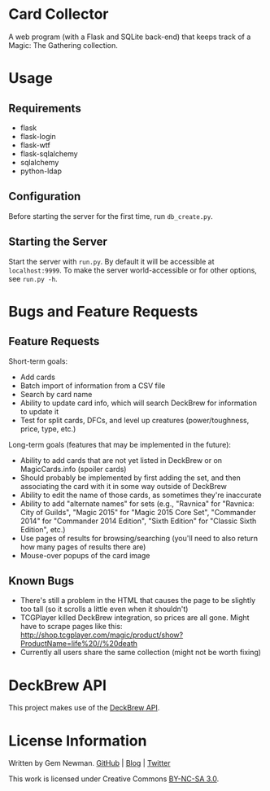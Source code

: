 Card Collector
==============

A web program (with a Flask and SQLite back-end) that keeps track of a Magic: The Gathering collection.

Usage
=====

Requirements
------------

* flask
* flask-login
* flask-wtf
* flask-sqlalchemy
* sqlalchemy
* python-ldap

Configuration
-------------

Before starting the server for the first time, run `db_create.py`.

Starting the Server
-------------------

Start the server with `run.py`. By default it will be accessible at `localhost:9999`. To make the server world-accessible or for other options, see `run.py -h`.

Bugs and Feature Requests
=========================

Feature Requests
----------------

Short-term goals:

* Add cards
* Batch import of information from a CSV file
* Search by card name
* Ability to update card info, which will search DeckBrew for information to update it
* Test for split cards, DFCs, and level up creatures (power/toughness, price, type, etc.)

Long-term goals (features that may be implemented in the future):

* Ability to add cards that are not yet listed in DeckBrew or on MagicCards.info (spoiler cards)
 * Should probably be implemented by first adding the set, and then associating the card with it in some way outside of DeckBrew
 * Ability to edit the name of those cards, as sometimes they're inaccurate
* Ability to add "alternate names" for sets (e.g., "Ravnica" for "Ravnica: City of Guilds", "Magic 2015" for "Magic 2015 Core Set", "Commander 2014" for "Commander 2014 Edition", "Sixth Edition" for "Classic Sixth Edition", etc.)
* Use pages of results for browsing/searching (you'll need to also return how many pages of results there are)
* Mouse-over popups of the card image

Known Bugs
----------

* There's still a problem in the HTML that causes the page to be slightly too tall (so it scrolls a little even when it shouldn't)
* TCGPlayer killed DeckBrew integration, so prices are all gone. Might have to scrape pages like this: http://shop.tcgplayer.com/magic/product/show?ProductName=life%20//%20death
* Currently all users share the same collection (might not be worth fixing)

DeckBrew API
============

This project makes use of the [DeckBrew API](http://deckbrew.com/api/).

License Information
===================

Written by Gem Newman. [GitHub](https://github.com/spurll/) | [Blog](http://www.startleddisbelief.com) | [Twitter](https://twitter.com/spurll)

This work is licensed under Creative Commons [BY-NC-SA 3.0](https://creativecommons.org/licenses/by-nc-sa/3.0/).
